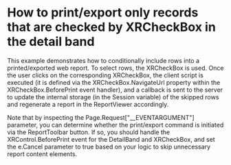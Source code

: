 # How to print/export only records that are checked by XRCheckBox in the detail band


<p>This example demonstrates how to conditionally include rows into a printed/exported web report. To select rows, the XRCheckBox is used. Once the user clicks on the corresponding XRCheckBox, the client script is executed (it is defined via the XRCheckBox.NavigateUrl property within the XRCheckBox.BeforePrint event handler), and a callback is sent to the server to update the internal storage (in the Session variable) of the skipped rows and regenerate a report in the ReportViewer accordingly. </p><p>Note that by inspecting the Page.Request["__EVENTARGUMENT"] parameter, you can determine whether the print/export command is initiated via the ReportToolbar button. If so, you should handle the XRControl.BeforePrint event for the DetailBand and XRCheckBox, and set the e.Cancel parameter to true based on your logic to skip unnecessary report content elements.</p>

<br/>


